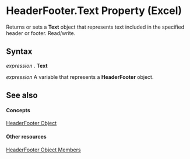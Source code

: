 
# HeaderFooter.Text Property (Excel)

Returns or sets a  **Text** object that represents text included in the specified header or footer. Read/write.


## Syntax

 _expression_ . **Text**

 _expression_ A variable that represents a **HeaderFooter** object.


## See also


#### Concepts


[HeaderFooter Object](75c654df-d3f9-8448-8a7e-a0487ca0d1ab.md)
#### Other resources


[HeaderFooter Object Members](57017903-2dca-d712-ee2b-f8a2d037f3c2.md)
